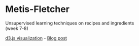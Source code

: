 # Metis-Fletcher

Unsupervised learning techniques on recipes and ingredients  
(week 7-8)

[d3.js visualization](http://gabll.github.io/blog/ingredients_clustering.html) - [Blog post](http://gabll.github.io/blog/2015/03/28/clustering-recipes-and-ingredients/)